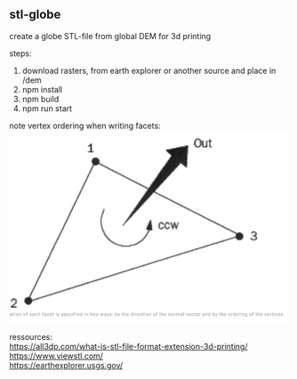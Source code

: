 ## stl-globe
create a globe STL-file from global DEM for 3d printing

steps:
1. download rasters, from earth explorer or another source and place in /dem
2. npm install
3. npm build
3. npm run start

note vertex ordering when writing facets:
![vertex ordering](https://github.com/Rosinsvinet/stl-globe/blob/master/vertexordering.PNG)

ressources:  
https://all3dp.com/what-is-stl-file-format-extension-3d-printing/  
https://www.viewstl.com/  
https://earthexplorer.usgs.gov/

